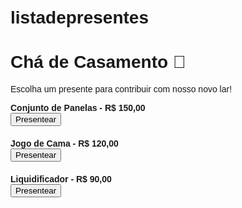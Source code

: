 # listadepresentes

<!DOCTYPE html>
<html lang="pt-BR">
<head>
  <meta charset="UTF-8" />
  <meta name="viewport" content="width=device-width, initial-scale=1.0" />
  <title>Chá de Casamento - Presentes</title>
  <script src="https://cdn.jsdelivr.net/npm/qrcode/build/qrcode.min.js"></script>
  <style>
    body { font-family: Arial, sans-serif; padding: 20px; }
    .item { margin-bottom: 20px; }
    .qrcode { margin-top: 20px; }
  </style>
</head>
<body>
  <h1>Chá de Casamento 💍</h1>
  <p>Escolha um presente para contribuir com nosso novo lar!</p>

  <div class="item">
    <strong>Conjunto de Panelas - R$ 150,00</strong><br />
    <button onclick="gerarPix(150, 'Conjunto de Panelas')">Presentear</button>
  </div>

  <div class="item">
    <strong>Jogo de Cama - R$ 120,00</strong><br />
    <button onclick="gerarPix(120, 'Jogo de Cama')">Presentear</button>
  </div>

  <div class="item">
    <strong>Liquidificador - R$ 90,00</strong><br />
    <button onclick="gerarPix(90, 'Liquidificador')">Presentear</button>
  </div>

  <div class="qrcode" id="qrcode"></div>

  <script>
    const chavePix = "seu-email@exemplo.com"; // coloque sua chave PIX aqui
    const nomeRecebedor = "Nome Completo";
    const cidade = "SaoPaulo"; // sem acentos ou espaços

    function gerarPix(valor, descricao) {
      const payload = `00020126360014BR.GOV.BCB.PIX0114${chavePix}520400005303986540${valor.toFixed(2).replace('.', '')}5802BR5913${nomeRecebedor}6009${cidade}62100506${descricao}6304`;
      // A linha acima gera uma base para o QR, mas para QR Pix válido, recomendo usar uma API Pix Copia e Cola

      const urlPix = `pix:/${payload}`;
      document.getElementById("qrcode").innerHTML = "";
      QRCode.toCanvas(document.getElementById("qrcode"), payload, { width: 300 }, function (error) {
        if (error) console.error(error);
        console.log("QR Code gerado!");
      });
    }
  </script>
</body>
</html>
